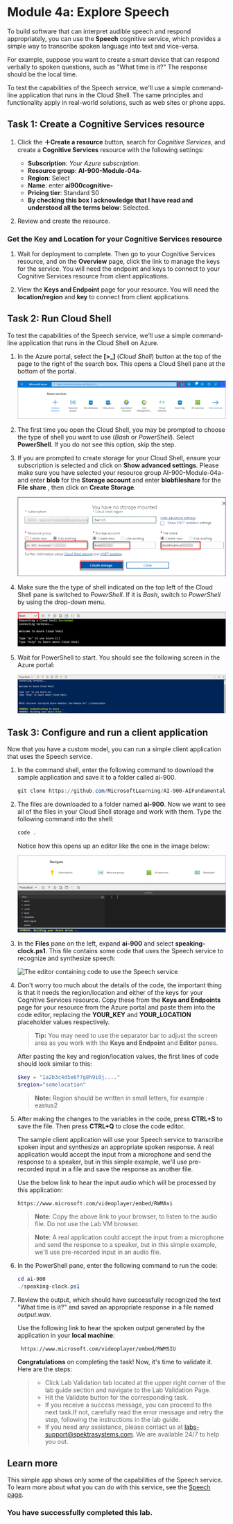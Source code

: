 # Module 4a: Explore Speech

To build software that can interpret audible speech and respond appropriately, you can use the **Speech** cognitive service, which provides a simple way to transcribe spoken language into text and vice-versa.

For example, suppose you want to create a smart device that can respond verbally to spoken questions, such as "What time is it?" The response should be the local time.

To test the capabilities of the Speech service, we'll use a simple command-line application that runs in the Cloud Shell. The same principles and functionality apply in real-world solutions, such as web sites or phone apps.

## Task 1: Create a Cognitive Services resource

1. Click the **&#65291;Create a resource** button, search for *Cognitive Services*, and create a **Cognitive Services** resource with the following settings:
    - **Subscription**: *Your Azure subscription*.
    - **Resource group**: **AI-900-Module-04a-<inject key="DeploymentID" enableCopy="false"/>**
    - **Region**: Select **<inject key="location" enableCopy="false" />**
    - **Name**: enter **ai900cognitive-<inject key="DeploymentID" enableCopy="false"/>**
    - **Pricing tier**: Standard S0
    - **By checking this box I acknowledge that I have read and understood all the terms below**: Selected.

1. Review and create the resource.

### Get the Key and Location for your Cognitive Services resource

1. Wait for deployment to complete. Then go to your Cognitive Services resource, and on the **Overview** page, click the link to manage the keys for the service. You will need the endpoint and keys to connect to your Cognitive Services resource from client applications.

1. View the **Keys and Endpoint** page for your resource. You will need the **location/region** and **key** to connect from client applications.

## Task 2: Run Cloud Shell

To test the capabilities of the Speech service, we'll use a simple command-line application that runs in the Cloud Shell on Azure.

1. In the Azure portal, select the **[>_]** (*Cloud Shell*) button at the top of the page to the right of the search box. This opens a Cloud Shell pane at the bottom of the portal.

    ![Start Cloud Shell by clicking on the icon to the right of the top search box](media/analyze-receipts/powershell-portal-guide-01.png)

1. The first time you open the Cloud Shell, you may be prompted to choose the type of shell you want to use (*Bash* or *PowerShell*). Select **PowerShell**. If you do not see this option, skip the step.  

1. If you are prompted to create storage for your Cloud Shell, ensure your subscription is selected and click on **Show advanced settings**. Please make sure you have selected your resource group AI-900-Module-04a-<inject key="DeploymentID" enableCopy="false"/> and enter **blob<inject key="DeploymentID" enableCopy="false"/>** for the **Storage account** and enter **blobfileshare<inject key="DeploymentID" enableCopy="false"/>** for the  **File share** , then click on **Create Storage**.
    
    ![Screenshot of the cloud shell in the Azure portal.](media/stoarge-up.png)
   
1. Make sure the the type of shell indicated on the top left of the Cloud Shell pane is switched to *PowerShell*. If it is *Bash*, switch to *PowerShell* by using the drop-down menu.

    ![How to find the left hand drop down menu to switch to PowerShell](media/analyze-receipts/powershell-portal-guide-03.png)

1. Wait for PowerShell to start. You should see the following screen in the Azure portal:  

    ![Wait for PowerShell to start.](media/analyze-receipts/powershell-prompt05.png)

## Task 3: Configure and run a client application

Now that you have a custom model, you can run a simple client application that uses the Speech service.

1. In the command shell, enter the following command to download the sample application and save it to a folder called ai-900.

    ```PowerShell
    git clone https://github.com/MicrosoftLearning/AI-900-AIFundamentals ai-900
    ```


2. The files are downloaded to a folder named **ai-900**. Now we want to see all of the files in your Cloud Shell storage and work with them. Type the following command into the shell:

     ```PowerShell
    code .
    ```

    Notice how this opens up an editor like the one in the image below:

    ![The code editor.](media/analyze-receipts/powershell-portal-guide-04.png)

3. In the **Files** pane on the left, expand **ai-900** and select **speaking-clock.ps1**. This file contains some code that uses the Speech service to recognize and synthesize speech:

    ![The editor containing code to use the Speech service](media/recognize-synthesize-speech/speaking-clock-code.png)

4. Don't worry too much about the details of the code, the important thing is that it needs the region/location and either of the keys for your Cognitive Services resource. Copy these from the **Keys and Endpoints** page for your resource from the Azure portal and paste them into the code editor, replacing the **YOUR_KEY** and **YOUR_LOCATION**  placeholder values respectively.

    >**Tip:** You may need to use the separator bar to adjust the screen area as you work with the **Keys and Endpoint** and **Editor** panes.

    After pasting the key and region/location values, the first lines of code should look similar to this:

    ```PowerShell
    $key = "1a2b3c4d5e6f7g8h9i0j...."
    $region="somelocation"
    ```
    
    >**Note:** Region should be written in small letters, for example : eastus2

5. After making the changes to the variables in the code, press **CTRL+S** to save the file. Then press **CTRL+Q** to close the code editor.

    The sample client application will use your Speech service to transcribe spoken input and synthesize an appropriate spoken response. A real application would accept the input from a microphone and send the response to a speaker, but in this simple example, we'll use pre-recorded input in a file and save the response as another file.

   Use the below link to hear the input audio which will be processed by this application:
   
       https://www.microsoft.com/videoplayer/embed/RWMAvi

    >**Note**: Copy the above link to your browser, to listen to the audio file. Do not use the Lab VM browser.

    >**Note**: A real application could accept the input from a microphone and send the response to a speaker, but in this simple example, we'll use pre-recorded input in an audio file.


7. In the PowerShell pane, enter the following command to run the code:

    ```PowerShell
    cd ai-900
    ./speaking-clock.ps1
    ```

8. Review the output, which should have successfully recognized the text "What time is it?" and saved an appropriate response in a file named *output.wav*.

    Use the following link to hear the spoken output generated by the application in your **local machine**:
   
        https://www.microsoft.com/videoplayer/embed/RWMSIU
       

    **Congratulations** on completing the task! Now, it's time to validate it. Here are the steps:
    > - Click Lab Validation tab located at the upper right corner of the lab guide section and navigate to the Lab Validation Page.
    > - Hit the Validate button for the corresponding task.  
    > - If you receive a success message, you can proceed to the next task.If not, carefully read the error message and retry the step, following the instructions in the lab guide.
    > - If you need any assistance, please contact us at labs-support@spektrasystems.com. We are available 24/7 to help you out.

## Learn more

This simple app shows only some of the capabilities of the Speech service. To learn more about what you can do with this service, see the [Speech page](https://azure.microsoft.com/services/cognitive-services/speech-services/).

### You have successfully completed this lab.
